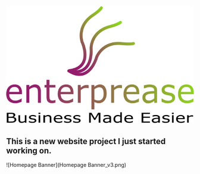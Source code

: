 # ![Enterprease Logo](Enterprease_Icon+Wordmark+Tagline.png)
## This is a new website project I just started working on.
![Homepage Banner](Homepage Banner_v3.png)

